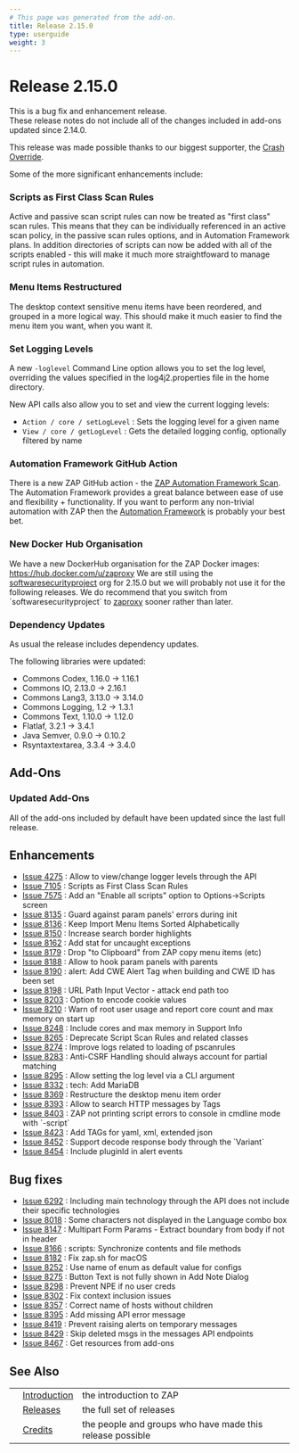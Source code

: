 ```yaml
---
# This page was generated from the add-on.
title: Release 2.15.0
type: userguide
weight: 3
---
```


# Release 2.15.0

This is a bug fix and enhancement release.   
These release notes do not include all of the changes included in add-ons updated since 2.14.0.


This release was made possible thanks to our biggest supporter, the [Crash Override](https://crashoverride.com/?zap=web).


Some of the more significant enhancements include:

### Scripts as First Class Scan Rules

Active and passive scan script rules can now be treated as "first class" scan rules. This means that they can be individually referenced in an active scan policy, in the passive scan rules options, and in Automation Framework plans. In addition directories of scripts can now be added with all of the scripts enabled - this will make it much more straightfoward to manage script rules in automation.

### Menu Items Restructured

The desktop context sensitive menu items have been reordered, and grouped in a more logical way. This should make it much easier to find the menu item you want, when you want it.

### Set Logging Levels

A new `-loglevel` Command Line option allows you to set the log level, overriding the values specified in the log4j2.properties file in the home directory.


New API calls also allow you to set and view the current logging levels:

* `Action / core / setLogLevel` : Sets the logging level for a given name
* `View / core / getLogLevel` : Gets the detailed logging config, optionally filtered by name

### Automation Framework GitHub Action

There is a new ZAP GitHub action - the [ZAP Automation Framework Scan](https://github.com/marketplace/actions/zap-automation-framework-scan). The Automation Framework provides a great balance between ease of use and flexibility + functionality. If you want to perform any non-trivial automation with ZAP then the [Automation Framework](/docs/automate/automation-framework/) is probably your best bet.

### New Docker Hub Organisation

We have a new DockerHub organisation for the ZAP Docker images: https://hub.docker.com/u/zaproxy We are still using the [softwaresecurityproject](https://hub.docker.com/u/softwaresecurityproject) org for 2.15.0 but we will probably not use it for the following releases. We do recommend that you switch from \`softwaresecurityproject\` to [zaproxy](https://hub.docker.com/u/zaproxy) sooner rather than later.

### Dependency Updates

As usual the release includes dependency updates.


The following libraries were updated:

* Commons Codex, 1.16.0 → 1.16.1
* Commons IO, 2.13.0 → 2.16.1
* Commons Lang3, 3.13.0 → 3.14.0
* Commons Logging, 1.2 → 1.3.1
* Commons Text, 1.10.0 → 1.12.0
* Flatlaf, 3.2.1 → 3.4.1
* Java Semver, 0.9.0 → 0.10.2
* Rsyntaxtextarea, 3.3.4 → 3.4.0

## Add-Ons

### Updated Add-Ons

All of the add-ons included by default have been updated since the last full release.

## Enhancements

* [Issue 4275](https://github.com/zaproxy/zaproxy/issues/4275) : Allow to view/change logger levels through the API
* [Issue 7105](https://github.com/zaproxy/zaproxy/issues/7105) : Scripts as First Class Scan Rules
* [Issue 7575](https://github.com/zaproxy/zaproxy/issues/7575) : Add an "Enable all scripts" option to Options-\>Scripts screen
* [Issue 8135](https://github.com/zaproxy/zaproxy/issues/8135) : Guard against param panels' errors during init
* [Issue 8136](https://github.com/zaproxy/zaproxy/issues/8136) : Keep Import Menu Items Sorted Alphabetically
* [Issue 8150](https://github.com/zaproxy/zaproxy/issues/8150) : Increase search border highlights
* [Issue 8162](https://github.com/zaproxy/zaproxy/issues/8162) : Add stat for uncaught exceptions
* [Issue 8179](https://github.com/zaproxy/zaproxy/issues/8179) : Drop "to Clipboard" from ZAP copy menu items (etc)
* [Issue 8188](https://github.com/zaproxy/zaproxy/issues/8188) : Allow to hook param panels with parents
* [Issue 8190](https://github.com/zaproxy/zaproxy/issues/8190) : alert: Add CWE Alert Tag when building and CWE ID has been set
* [Issue 8198](https://github.com/zaproxy/zaproxy/issues/8198) : URL Path Input Vector - attack end path too
* [Issue 8203](https://github.com/zaproxy/zaproxy/issues/8203) : Option to encode cookie values
* [Issue 8210](https://github.com/zaproxy/zaproxy/issues/8210) : Warn of root user usage and report core count and max memory on start up
* [Issue 8248](https://github.com/zaproxy/zaproxy/issues/8248) : Include cores and max memory in Support Info
* [Issue 8265](https://github.com/zaproxy/zaproxy/issues/8265) : Deprecate Script Scan Rules and related classes
* [Issue 8274](https://github.com/zaproxy/zaproxy/issues/8274) : Improve logs related to loading of pscanrules
* [Issue 8283](https://github.com/zaproxy/zaproxy/issues/8283) : Anti-CSRF Handling should always account for partial matching
* [Issue 8295](https://github.com/zaproxy/zaproxy/issues/8295) : Allow setting the log level via a CLI argument
* [Issue 8332](https://github.com/zaproxy/zaproxy/issues/8332) : tech: Add MariaDB
* [Issue 8369](https://github.com/zaproxy/zaproxy/issues/8369) : Restructure the desktop menu item order
* [Issue 8393](https://github.com/zaproxy/zaproxy/issues/8393) : Allow to search HTTP messages by Tags
* [Issue 8403](https://github.com/zaproxy/zaproxy/issues/8403) : ZAP not printing script errors to console in cmdline mode with \`-script\`
* [Issue 8423](https://github.com/zaproxy/zaproxy/issues/8423) : Add TAGs for yaml, xml, extended json
* [Issue 8452](https://github.com/zaproxy/zaproxy/issues/8452) : Support decode response body through the \`Variant\`
* [Issue 8454](https://github.com/zaproxy/zaproxy/issues/8454) : Include pluginId in alert events

## Bug fixes

* [Issue 6292](https://github.com/zaproxy/zaproxy/issues/6292) : Including main technology through the API does not include their specific technologies
* [Issue 8018](https://github.com/zaproxy/zaproxy/issues/8018) : Some characters not displayed in the Language combo box
* [Issue 8147](https://github.com/zaproxy/zaproxy/issues/8147) : Multipart Form Params - Extract boundary from body if not in header
* [Issue 8166](https://github.com/zaproxy/zaproxy/issues/8166) : scripts: Synchronize contents and file methods
* [Issue 8182](https://github.com/zaproxy/zaproxy/issues/8182) : Fix zap.sh for macOS
* [Issue 8252](https://github.com/zaproxy/zaproxy/issues/8252) : Use name of enum as default value for configs
* [Issue 8275](https://github.com/zaproxy/zaproxy/issues/8275) : Button Text is not fully shown in Add Note Dialog
* [Issue 8298](https://github.com/zaproxy/zaproxy/issues/8298) : Prevent NPE if no user creds
* [Issue 8302](https://github.com/zaproxy/zaproxy/issues/8302) : Fix context inclusion issues
* [Issue 8357](https://github.com/zaproxy/zaproxy/issues/8357) : Correct name of hosts without children
* [Issue 8395](https://github.com/zaproxy/zaproxy/issues/8395) : Add missing API error message
* [Issue 8419](https://github.com/zaproxy/zaproxy/issues/8419) : Prevent raising alerts on temporary messages
* [Issue 8429](https://github.com/zaproxy/zaproxy/issues/8429) : Skip deleted msgs in the messages API endpoints
* [Issue 8467](https://github.com/zaproxy/zaproxy/issues/8467) : Get resources from add-ons

## See Also

|   |                                     |                                                           |
|---|-------------------------------------|-----------------------------------------------------------|
|   | [Introduction](/docs/desktop/)      | the introduction to ZAP                                   |
|   | [Releases](/docs/desktop/releases/) | the full set of releases                                  |
|   | [Credits](/docs/desktop/credits/)   | the people and groups who have made this release possible |
